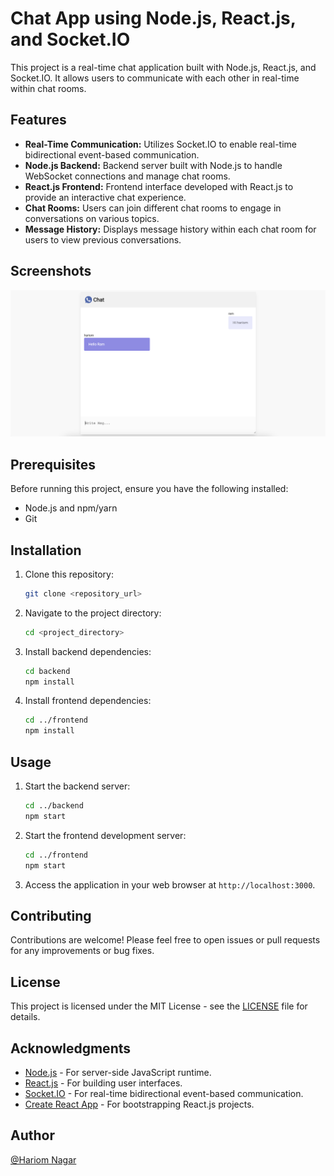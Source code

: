 # Chat App using Node.js, React.js, and Socket.IO

This project is a real-time chat application built with Node.js, React.js, and Socket.IO. It allows users to communicate with each other in real-time within chat rooms.

## Features

- **Real-Time Communication:** Utilizes Socket.IO to enable real-time bidirectional event-based communication.
- **Node.js Backend:** Backend server built with Node.js to handle WebSocket connections and manage chat rooms.
- **React.js Frontend:** Frontend interface developed with React.js to provide an interactive chat experience.
- **Chat Rooms:** Users can join different chat rooms to engage in conversations on various topics.
- **Message History:** Displays message history within each chat room for users to view previous conversations.

## Screenshots

![App Screenshot](https://raw.githubusercontent.com/hariom127/real_time_chat/main/public/chat_app.png)

## Prerequisites

Before running this project, ensure you have the following installed:

- Node.js and npm/yarn
- Git

## Installation

1. Clone this repository:

    ```bash
    git clone <repository_url>
    ```

2. Navigate to the project directory:

    ```bash
    cd <project_directory>
    ```

3. Install backend dependencies:

    ```bash
    cd backend
    npm install
    ```

4. Install frontend dependencies:

    ```bash
    cd ../frontend
    npm install
    ```

## Usage

1. Start the backend server:

    ```bash
    cd ../backend
    npm start
    ```

2. Start the frontend development server:

    ```bash
    cd ../frontend
    npm start
    ```

3. Access the application in your web browser at `http://localhost:3000`.


## Contributing

Contributions are welcome! Please feel free to open issues or pull requests for any improvements or bug fixes.

## License

This project is licensed under the MIT License - see the [LICENSE](LICENSE) file for details.

## Acknowledgments

- [Node.js](https://nodejs.org/) - For server-side JavaScript runtime.
- [React.js](https://reactjs.org/) - For building user interfaces.
- [Socket.IO](https://socket.io/) - For real-time bidirectional event-based communication.
- [Create React App](https://create-react-app.dev/) - For bootstrapping React.js projects.

## Author

[@Hariom Nagar](https://github.com/hariom127)







